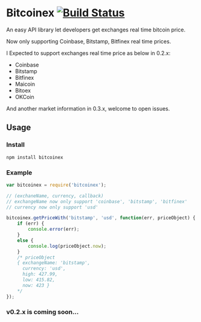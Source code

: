 # Bitcoinex [![Build Status](https://travis-ci.org/HuangJi/bitcoinex.svg?branch=master)](https://travis-ci.org/HuangJi/bitcoinex)

An easy API library let developers get exchanges real time bitcoin price.

Now only supporting Coinbase, Bitstamp, Bitfinex real time prices.

I Expected to support exchanges real time price as below in 0.2.x:

- Coinbase
- Bitstamp
- Bitfinex
- Maicoin
- Bitoex
- OKCoin

And another market information in 0.3.x, welcome to open issues.

## Usage

### Install

```
npm install bitcoinex
```
### Example
```js
var bitcoinex = require('bitcoinex');

// (exchaneName, currency, callback)
// exchangeName now only support 'coinbase', 'bitstamp', 'bitfinex'
// currency now only support 'usd'

bitcoinex.getPriceWith('bitstamp', 'usd', function(err, priceObject) {
	if (err) {
		console.error(err);
	}
	else {
		console.log(priceObject.now);
	}
	/* priceObject
	{ exchangeName: 'bitstamp',
      currency: 'usd',
      high: 427.99,
      low: 415.82,
      now: 423 }
    */
});
```

### v0.2.x is coming soon...